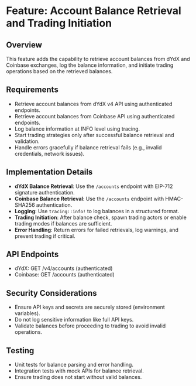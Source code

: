 # Feature: Account Balance Retrieval and Trading Initiation

## Overview
This feature adds the capability to retrieve account balances from dYdX and Coinbase exchanges, log the balance information, and initiate trading operations based on the retrieved balances.

## Requirements
- Retrieve account balances from dYdX v4 API using authenticated endpoints.
- Retrieve account balances from Coinbase API using authenticated endpoints.
- Log balance information at INFO level using tracing.
- Start trading strategies only after successful balance retrieval and validation.
- Handle errors gracefully if balance retrieval fails (e.g., invalid credentials, network issues).

## Implementation Details
- **dYdX Balance Retrieval**: Use the `/accounts` endpoint with EIP-712 signature authentication.
- **Coinbase Balance Retrieval**: Use the `/accounts` endpoint with HMAC-SHA256 authentication.
- **Logging**: Use `tracing::info!` to log balances in a structured format.
- **Trading Initiation**: After balance check, spawn trading actors or enable trading modes if balances are sufficient.
- **Error Handling**: Return errors for failed retrievals, log warnings, and prevent trading if critical.

## API Endpoints
- dYdX: GET /v4/accounts (authenticated)
- Coinbase: GET /accounts (authenticated)

## Security Considerations
- Ensure API keys and secrets are securely stored (environment variables).
- Do not log sensitive information like full API keys.
- Validate balances before proceeding to trading to avoid invalid operations.

## Testing
- Unit tests for balance parsing and error handling.
- Integration tests with mock APIs for balance retrieval.
- Ensure trading does not start without valid balances.